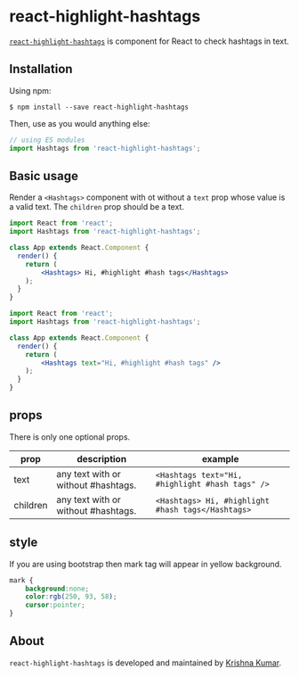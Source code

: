 # react-highlight-hashtags 

[npm-badge]: https://img.shields.io/npm/v/react-media.svg?style=flat-square
[npm]: https://www.npmjs.org/package/react-highlight-hashtags

[`react-highlight-hashtags`](https://www.npmjs.com/package/react-highlight-hashtags) is component for React to check hashtags in text.

## Installation

Using npm:

    $ npm install --save react-highlight-hashtags

Then, use as you would anything else:

```js
// using ES modules
import Hashtags from 'react-highlight-hashtags';

```
## Basic usage

Render a `<Hashtags>` component with ot without a `text` prop whose value is a valid text. The `children` prop should be a text.

```jsx
import React from 'react';
import Hashtags from 'react-highlight-hashtags';

class App extends React.Component {
  render() {
    return (
        <Hashtags> Hi, #highlight #hash tags</Hashtags>
    );
  }
}
```

```jsx
import React from 'react';
import Hashtags from 'react-highlight-hashtags';

class App extends React.Component {
  render() {
    return (
        <Hashtags text="Hi, #highlight #hash tags" />
    );
  }
}
```

## props

There is only one optional props.

|prop|description|example|
|---|---|---|
|text|any text with or without #hashtags.|`<Hashtags text="Hi, #highlight #hash tags" />`|
|children|any text with or without #hashtags.|`<Hashtags> Hi, #highlight #hash tags</Hashtags>`|

## style

If you are using bootstrap then mark tag will appear in yellow background.

```css
mark {
	background:none;
	color:rgb(250, 93, 58);
	cursor:pointer;
}
```


## About

`react-highlight-hashtags` is developed and maintained by [Krishna Kumar](https://www.linkedin.com/in/krishnadeveloper/).